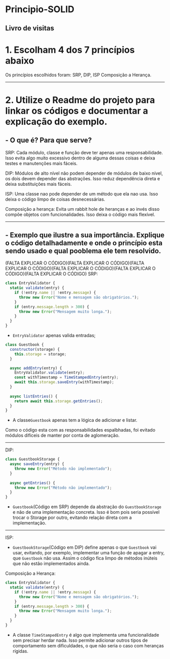 # Principio-SOLID
## Livro de visitas

# 1. Escolham 4 dos 7 princípios abaixo
Os princípios escolhidos foram: SRP, DIP, ISP Composição a Herança.

---

# 2. Utilize o Readme do projeto para linkar os códigos e documentar a explicação do exemplo.

## - O que é? Para que serve?
SRP: Cada módulo, classe e função deve ter apenas uma responsabilidade. Isso evita algo muito excessivo dentro de alguma dessas coisas e deixa testes e manutenções mais fáceis.

DIP: Módulos de alto nível não podem depender de módulos de baixo nível, os dois devem depender das abstrações. Isso reduz dependência direta e deixa substituições mais fáceis.

ISP: Uma classe nao pode depender de um método que ela nao usa. Isso deixa o código limpo de coisas desnecessárias.

Composição a herança: Evita um rabbit hole de heranças e ao invés disso compõe objetos com funcionalidades. Isso deixa o código mais flexível.

---

## - Exemplo que ilustre a sua importância. Explique o código detalhadamente e onde o princípio esta sendo usado e qual pooblema ele tem resolvido.
(FALTA EXPLICAR O CÓDIGO)(FALTA EXPLICAR O CÓDIGO)(FALTA EXPLICAR O CÓDIGO)(FALTA EXPLICAR O CÓDIGO)(FALTA EXPLICAR O CÓDIGO)(FALTA EXPLICAR O CÓDIGO)
SRP: 

```javascript
class EntryValidator {
  static validate(entry) {
    if (!entry.name || !entry.message) {
      throw new Error("Nome e mensagem são obrigatórios.");
    }
    if (entry.message.length > 300) {
      throw new Error("Mensagem muito longa.");
    }
  }
}
```
- `EntryValidator` apenas valida entradas;

```javascript
class Guestbook {
  constructor(storage) {
    this.storage = storage;
  }

  async addEntry(entry) {
    EntryValidator.validate(entry);
    const withTimestamp = TimeStampedEntry(entry);
    await this.storage.saveEntry(withTimestamp);
  }
  
  async listEntries() {
    return await this.storage.getEntries();
  }
}
```
- A classe`Guestbook` apenas tem a lógica de adicionar e listar.

Como o código esta com as responsabilidades espalbhadas, foi evitado módulos difíceis de manter por conta de aglomeração.

---

DIP:

```javascript
class GuestbookStorage {
  async saveEntry(entry) {
    throw new Error("Método não implementado");
  }
  
  async getEntries() {
    throw new Error("Método não implementado");
  }
}
```
- `Guestbook`(Código em SRP) depende da abstração do `GuestbookStorage` e não de uma implementação concreta. Isso é bom pois seria possível trocar o Storage por outro, evitando relação direta com a implementação.

---

ISP:

- `GuestbookStorage`(Código em DIP) define apenas o que `Guestbook` vai usar, evitando, por exemplo, implementar uma função de apagar a entry, que `Guestbook` não usa. Assim o código fica limpo de métodos inúteis que não estão implementados ainda.

Composição a Herança:

```javascript
class EntryValidator {
  static validate(entry) {
    if (!entry.name || !entry.message) {
      throw new Error("Nome e mensagem são obrigatórios.");
    }
    if (entry.message.length > 300) {
      throw new Error("Mensagem muito longa.");
    }
  }
}
```
- A classe `TimeStampedEntry` é algo que implementa uma funcionalidade sem precisar herdar nada. Isso permite adicionar outros tipos de comportamento sem dificuldades, o que não seria o caso com heranças rígidas.
